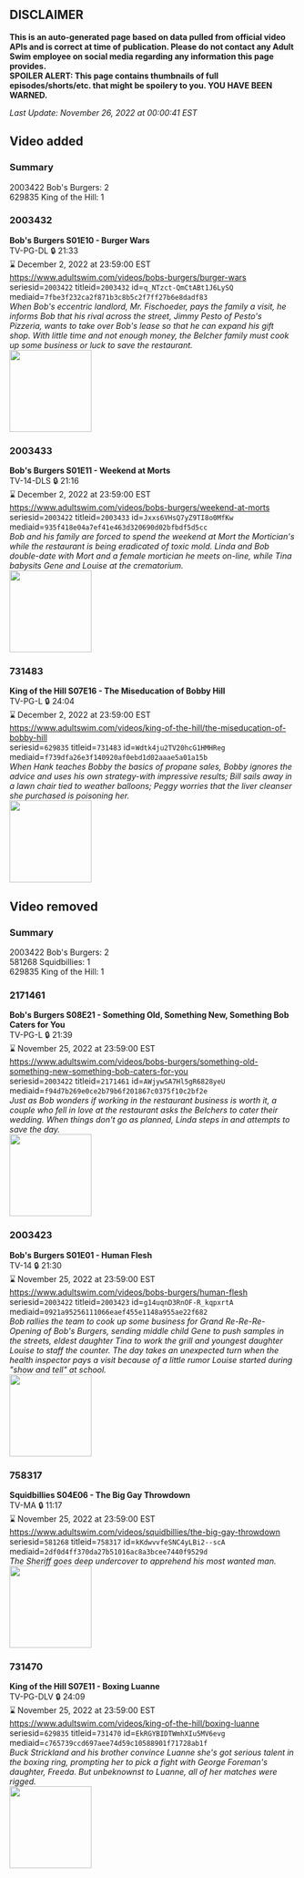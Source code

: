 ## DISCLAIMER
**This is an auto-generated page based on data pulled from official video APIs and is correct at time of publication. Please do not contact any Adult Swim employee on social media regarding any information this page provides.**  
**SPOILER ALERT: This page contains thumbnails of full episodes/shorts/etc. that might be spoilery to you. YOU HAVE BEEN WARNED.**  

_Last Update: November 26, 2022 at 00:00:41 EST_
## Video added
### Summary
2003422 Bob's Burgers: 2  
629835 King of the Hill: 1  
### 2003432
**Bob's Burgers S01E10 - Burger Wars**  
TV-PG-DL 🔒 21:33  
⌛ December 2, 2022 at 23:59:00 EST  
https://www.adultswim.com/videos/bobs-burgers/burger-wars  
seriesid=`2003422` titleid=`2003432` id=`q_NTzct-QmCtABt1J6LySQ` mediaid=`7fbe3f232ca2f871b3c8b5c2f7ff27b6e8dadf83`  
_When Bob's eccentric landlord, Mr. Fischoeder, pays the family a visit, he informs Bob that his rival across the street, Jimmy Pesto of Pesto's Pizzeria, wants to take over Bob's lease so that he can expand his gift shop. With little time and not enough money, the Belcher family must cook up some business or luck to save the restaurant._  
<a href="https://i.cdn.turner.com/adultswim/big/image-upload/thumbnails/thumb-2_image-152148369035519.jpg"><img src="https://i.cdn.turner.com/adultswim/big/image-upload/thumbnails/thumb-2_image-152148369035519.jpg" height="144px" /></a>
### 2003433
**Bob's Burgers S01E11 - Weekend at Morts**  
TV-14-DLS 🔒 21:16  
⌛ December 2, 2022 at 23:59:00 EST  
https://www.adultswim.com/videos/bobs-burgers/weekend-at-morts  
seriesid=`2003422` titleid=`2003433` id=`Jxxs6VHsQ7yZ9TI8o0MfKw` mediaid=`935f418e04a7ef41e463d320690d02bfbdf5d5cc`  
_Bob and his family are forced to spend the weekend at Mort the Mortician's while the restaurant is being eradicated of toxic mold. Linda and Bob double-date with Mort and a female mortician he meets on-line, while Tina babysits Gene and Louise at the crematorium._  
<a href="https://i.cdn.turner.com/adultswim/big/image-upload/thumbnails/thumb-2_image-152148399784520.jpg"><img src="https://i.cdn.turner.com/adultswim/big/image-upload/thumbnails/thumb-2_image-152148399784520.jpg" height="144px" /></a>
### 731483
**King of the Hill S07E16 - The Miseducation of Bobby Hill**  
TV-PG-L 🔒 24:04  
⌛ December 2, 2022 at 23:59:00 EST  
https://www.adultswim.com/videos/king-of-the-hill/the-miseducation-of-bobby-hill  
seriesid=`629835` titleid=`731483` id=`Wdtk4ju2TV20hcG1HMHReg` mediaid=`f739dfa26e3f140920af0ebd1d02aaae5a01a15b`  
_When Hank teaches Bobby the basics of propane sales, Bobby ignores the advice and uses his own strategy-with impressive results; Bill sails away in a lawn chair tied to weather balloons; Peggy worries that the liver cleanser she purchased is poisoning her._  
<a href="https://i.cdn.turner.com/adultswim/big/image-upload/thumbnails/thumb-2_image-152216425150110.jpg"><img src="https://i.cdn.turner.com/adultswim/big/image-upload/thumbnails/thumb-2_image-152216425150110.jpg" height="144px" /></a>
## Video removed
### Summary
2003422 Bob's Burgers: 2  
581268 Squidbillies: 1  
629835 King of the Hill: 1  
### 2171461
**Bob's Burgers S08E21 - Something Old, Something New, Something Bob Caters for You**  
TV-PG-L 🔒 21:39  
⌛ November 25, 2022 at 23:59:00 EST  
https://www.adultswim.com/videos/bobs-burgers/something-old-something-new-something-bob-caters-for-you  
seriesid=`2003422` titleid=`2171461` id=`AWjywSA7Hl5gR6828yeU` mediaid=`f94d7b269e0ce2b79b6f201867c0375f10c2bf2e`  
_Just as Bob wonders if working in the restaurant business is worth it, a couple who fell in love at the restaurant asks the Belchers to cater their wedding. When things don't go as planned, Linda steps in and attempts to save the day._  
<a href="https://i.cdn.turner.com/adultswim/big/image-upload/thumbnails/thumb-2_image-155198937820315.jpg"><img src="https://i.cdn.turner.com/adultswim/big/image-upload/thumbnails/thumb-2_image-155198937820315.jpg" height="144px" /></a>
### 2003423
**Bob's Burgers S01E01 - Human Flesh**  
TV-14 🔒 21:30  
⌛ November 25, 2022 at 23:59:00 EST  
https://www.adultswim.com/videos/bobs-burgers/human-flesh  
seriesid=`2003422` titleid=`2003423` id=`g14uqnD3RnOF-R_kqpxrtA` mediaid=`0921a95256111066eaef455e1148a955ae22f682`  
_Bob rallies the team to cook up some business for Grand Re-Re-Re-Opening of Bob's Burgers, sending middle child Gene to push samples in the streets, eldest daughter Tina to work the grill and youngest daughter Louise to staff the counter. The day takes an unexpected turn when the health inspector pays a visit because of a little rumor Louise started during "show and tell" at school._  
<a href="https://i.cdn.turner.com/adultswim/big/image-upload/thumbnails/thumb-2_image-15208876447797.jpg"><img src="https://i.cdn.turner.com/adultswim/big/image-upload/thumbnails/thumb-2_image-15208876447797.jpg" height="144px" /></a>
### 758317
**Squidbillies S04E06 - The Big Gay Throwdown**  
TV-MA 🔒 11:17  
⌛ November 25, 2022 at 23:59:00 EST  
https://www.adultswim.com/videos/squidbillies/the-big-gay-throwdown  
seriesid=`581268` titleid=`758317` id=`kKdwvvfeSNC4yLBi2--scA` mediaid=`2df0d4ff370da27b51016ac8a3bcee7440f9529d`  
_The Sheriff goes deep undercover to apprehend his most wanted man._  
<a href="https://media.cdn.adultswim.com/uploads/20200413/thumbnails/2_20413122023-squidbillies_047_bim.jpg"><img src="https://media.cdn.adultswim.com/uploads/20200413/thumbnails/2_20413122023-squidbillies_047_bim.jpg" height="144px" /></a>
### 731470
**King of the Hill S07E11 - Boxing Luanne**  
TV-PG-DLV 🔒 24:09  
⌛ November 25, 2022 at 23:59:00 EST  
https://www.adultswim.com/videos/king-of-the-hill/boxing-luanne  
seriesid=`629835` titleid=`731470` id=`EkRGYBIDTWmhXIu5MV6evg` mediaid=`c765739ccd697aee74d59c10588901f71728ab1f`  
_Buck Strickland and his brother convince Luanne she's got serious talent in the boxing ring, prompting her to pick a fight with George Foreman's daughter, Freeda.  But unbeknownst to Luanne, all of her matches were rigged._  
<a href="https://i.cdn.turner.com/adultswim/big/image-upload/thumbnails/thumb-2_image-15214853307911.jpg"><img src="https://i.cdn.turner.com/adultswim/big/image-upload/thumbnails/thumb-2_image-15214853307911.jpg" height="144px" /></a>
